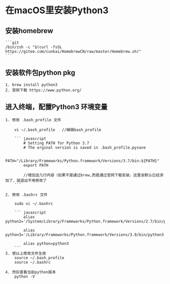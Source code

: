 # 在macOS里安装Python3

## 安装homebrew
    ```git
	/bin/zsh -c "$(curl -fsSL https://gitee.com/cunkai/HomebrewCN/raw/master/Homebrew.sh)"
    ```
## 安装软件包python pkg
    1. brew install python3
    2. 官网下载 https://www.python.org/
   
## 进入终端，配置Python3 环境变量 
    1. 修改 .bash_profile 文件

        vi ~/.bash_profile   //编辑bash_profile
 
        ``` javascript
            # Setting PATH for Python 3.7
            # The orginal version is saved in .bash_profile.pysave

            PATH="/Library/Frameworks/Python.framework/Versions/3.7/bin:${PATH}"
            export PATH     

            //增加这几行内容（如果不是通过brew,而是通过官网下载安装，这里会默认已经添加了，就退出不用修改了   
        ```

    2. 修改 .bashrc 文件

        sudo vi ~/.bashrc  

        ``` javascript
            alias python2='/System/Library/Frameworks/Python.framework/Versions/2.7/bin/python2.7'

            alias python3='/Library/Frameworks/Python.framework/Versions/3.9/bin/python3.9'

            alias python=python3     
        ```
    3. 使以上修改文件生效
        source ~/.bash_profile
        source ~/.bashrc
        
    4. 然后查看当前python版本
        python -V